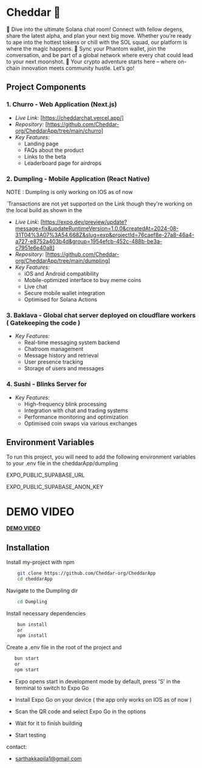 # Cheddar 🧀



🚀 Dive into the ultimate Solana chat room! Connect with fellow degens, share the latest alpha, and plan your next big move. Whether you’re ready to ape into the hottest tokens or chill with the SOL squad, our platform is where the magic happens. 🔗 Sync your Phantom wallet, join the conversation, and be part of a global network where every chat could lead to your next moonshot. 🌟 Your crypto adventure starts here – where on-chain innovation meets community hustle. Let’s go!
## Project Components

### 1. Churro - Web Application (Next.js)
- *Live Link:* [https://cheddarchat.vercel.app/]
- *Repository:* [https://github.com/Cheddar-org/CheddarApp/tree/main/churro]
- *Key Features:*
    - Landing page
    - FAQs about the product 
    - Links to the beta
    - Leaderboard page for airdrops

### 2. Dumpling - Mobile Application (React Native)
NOTE : Dumpling is only working on IOS as of now

`Transactions are not yet supported on the Link though they're working on the local build as shown in the 
- *Live Link:* [https://expo.dev/preview/update?message=fix&updateRuntimeVersion=1.0.0&createdAt=2024-08-31T04%3A07%3A54.668Z&slug=exp&projectId=76caef8e-27a8-46a4-a727-e8752a403b4d&group=1954efcb-452c-488b-be3a-c7951e6e40a8]
- *Repository:* [https://github.com/Cheddar-org/CheddarApp/tree/main/dumpling]
- *Key Features:*
  - iOS and Android compatibility
  - Mobile-optimized interface to buy meme coins
  - Live chat
  - Secure mobile wallet integration
  - Optimised for Solana Actions

### 3. Baklava - Global chat server deployed on cloudflare workers ( Gatekeeping the code )
- *Key Features:*
  - Real-time messaging system backend
  - Chatroom management
  - Message history and retrieval
  - User presence tracking
  - Storage of users and messages

### 4. Sushi - Blinks Server for 
- *Key Features:*
  - High-frequency blink processing
  - Integration with chat and trading systems
  - Performance monitoring and optimization
  - Optimised coin swaps via various exchanges

## Environment Variables

To run this project, you will need to add the following environment variables to your .env file in the cheddarApp/dumpling

EXPO_PUBLIC_SUPABASE_URL

EXPO_PUBLIC_SUPABASE_ANON_KEY


# DEMO VIDEO
[**DEMO VIDEO**](https://youtu.be/1jgTON-5uuI)




## Installation

Install my-project with npm

```bash
    git clone https://github.com/Cheddar-org/CheddarApp
    cd cheddarApp
```

Navigate to the Dumpling dir
```bash
    cd Dumpling
```
Install necessary dependencies
```bash
    bun install
    or
    npm install
```

Create a .env file in the root of the project and 

```bash
   bun start
   or
   npm start
```

- Expo opens start in development mode by default, press 'S' in the terminal to switch to Expo Go

- Install Expo Go on your device ( the app only works on IOS as of now ) 

- Scan the QR code and select Expo Go in the options

- Wait for it to finish building

- Start testing


contact: 
- sarthakkapila1@gmail.com
